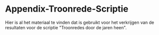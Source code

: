 # Appendix-Troonrede-Scriptie
Hier is al het materiaal te vinden dat is gebruikt voor het verkrijgen van de resultaten voor de scriptie "Troonredes door de jaren heen".
